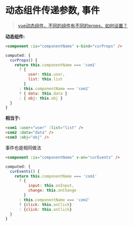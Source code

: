 # 动态组件传递参数, 事件

> [vue动态组件，不同的组件有不同的props，如何设置？](https://segmentfault.com/q/1010000010284133)

**动态组件:**

```html
<component :is="componentName" v-bind="curProps" />
```

```js
computed: {
  curProps() {
    return this.componentName === 'com1'
      ? {
          user: this.user,
          list: this.list
        }
      : this.componentName === 'com2'
      ? { data: this.data }
      : { obj: this.obj }
  }
}
```

**相当于:**

```html
<com1 :user="user" :list="list" />
<com2 :data="data" />
<com3 :obj="obj" />
```

事件也是相同做法

```html
<component :is="componentName" v-on="curEvents" />
```

```js
computed: {
  curEvents() {
    return this.componentName === 'com1'
      ? {
          input: this.onInput,
          change: this.onChange
        }
      : this.componentName === 'com2'
      ? {click: this.onClick}
      : {click: this.onClick}
  }
}
```